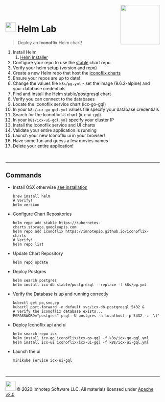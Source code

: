 <img src="../assets/k8sland.png" align="right" width="128" height="auto"/>

<br/>

# <img src="../assets/lab.png" width="32" height="auto"/> Helm Lab

> Deploy an **Iconoflix** Helm chart!

1. Install Helm
   1. [Helm Installer](https://github.com/kubernetes/helm/releases)
2. Configure your repo to use the [stable](https://kubernetes-charts.storage.googleapis.com) chart repo
3. Verify your helm setup (version and repo)
4. Create a new Helm repo that host the [iconoflix charts](https://imhotepio.github.io/iconoflix-charts)
5. Ensure your repos are up to date!
6. Change the values file `k8s/pg.yml` - set the image (9.6.2-alpine) and your database credentials
7. Find and Install the Helm stable/postgresql chart
8. Verify you can connect to the databases
9. Locate the Iconoflix service chart (icx-go-gql)
10. In your `k8s/icx-go-gql.yml` values file specify your database credentials
11. Search for the Iconoflix UI chart (icx-ui-gql)
12. In your `k8s/icx-ui-gql.yml` specify your cluster IP
13. Install the Iconoflix service and UI charts
14. Validate your entire application is running
15. Launch your new Iconoflix ui in your browser!
16. Have some fun and guess a few movies names
17. Delete your entire application!

<br/>

---

## Commands

- Install OSX otherwise [see installation](https://helm.sh/docs/intro/install)

  ```shell
  brew install helm
  # Verify!
  helm version
  ```

- Configure Chart Repositories

  ```shell
  helm repo add stable https://kubernetes-charts.storage.googleapis.com
  helm repo add iconoflix https://imhotepio.github.io/iconoflix-charts
  # Verify!
  helm repo list
  ```

- Update Chart Repository

  ```shell
  helm repo update
  ```

- Deploy Postgres

  ```shell
  helm search postgres
  helm install icx-db stable/postgresql --replace -f k8s/pg.yml
  ```

- Verify the Database is up and running correctly

  ```shell
  kubectl get po,svc,ep
  kubectl port-forward -n default svc/icx-db-postgresql 5432 &
  # Verify the iconoflix database exists...
  PGPASSWORD="postgres" psql -U postgres -h localhost -p 5432 -c '\l'
  ```

- Deploy Iconoflix api and ui

  ```shell
  helm search repo icx
  helm install icx-go iconoflix/icx-go-gql -f k8s/icx-go-gql.yml
  helm install icx-ui iconoflix/icx-ui-gql -f k8s/icx-ui-gql.yml
  ```

- Launch the ui

  ```shell
  minikube service icx-ui-gql
  ```

<br/>

---
<img src="../assets/imhotep_logo.png" width="32" height="auto"/> © 2020 Imhotep Software LLC.
All materials licensed under [Apache v2.0](http://www.apache.org/licenses/LICENSE-2.0)